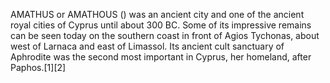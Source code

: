AMATHUS or AMATHOUS () was an ancient city and one of the ancient royal cities of Cyprus until about 300 BC. Some of its impressive remains can be seen today on the southern coast in front of Agios Tychonas, about west of Larnaca and east of Limassol. Its ancient cult sanctuary of Aphrodite was the second most important in Cyprus, her homeland, after Paphos.[1][2]
